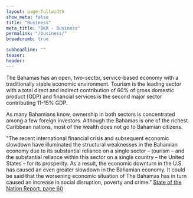 ```yaml
---
layout: page-fullwidth
show_meta: false
title: "Business"
meta_title: "BKR - Business"
permalink: "/business/"
breadcrumb: true

subheadline: ""
teaser:
header:
---
```

The Bahamas has an open, two-sector, service-based economy with a traditionally stable economic environment. Tourism is the leading sector with a total direct and indirect contribution of 60% of gross domestic product (GDP) and financial services is the second major sector contributing 11-15% GDP. 

As many Bahamians know, ownership in both sectors is concentrated among a few foreign investors. Although the Bahamas is one of the richest Caribbean nations, most of the wealth does not go to Bahamian citizens.

"The recent international financial crisis and subsequent economic slowdown have illuminated the structural weaknesses in the Bahamian economy due to its substantial reliance on a single sector – tourism – and the substantial reliance within this sector on a single country – the United States – for its prosperity. As a result, the economic downturn in the U.S. has caused an even greater slowdown in the Bahamian economy. It could be said that the worsening economic situation of The Bahamas has in turn caused an increase in social disruption, poverty and crime." [State of the Nation Report, page 60][1]

[1]: http://www.vision2040bahamas.org/media/uploads/State_of_the_Nation_Summary_Report.pdf
[2]: http://competecaribbean.org/wp-content/uploads/2015/02/2014-The-Bahamas-Private-Sector-Assessment-Report.pdf